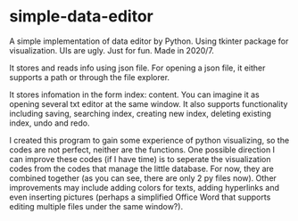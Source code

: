 # simple-data-editor
A simple implementation of data editor by Python. Using tkinter package for visualization. UIs are ugly. Just for fun. Made in 2020/7.

It stores and reads info using json file. For opening a json file, it either supports a path or through the file explorer.

It stores infomation in the form index: content. You can imagine it as opening several txt editor at the same window. It also supports functionality including saving, searching index, creating new index, deleting existing index, undo and redo.

I created this program to gain some experience of python visualizing, so the codes are not perfect, neither are the functions. 
One possible direction I can improve these codes (if I have time) is to seperate the visualization codes from the codes that manage the little database. For now, they are combined together (as you can see, there are only 2 py files now). 
Other improvements may include adding colors for texts, adding hyperlinks and even inserting pictures (perhaps a simplified Office Word that supports editing multiple files under the same window?). 
